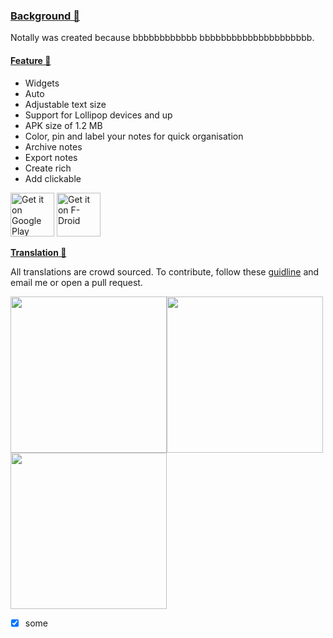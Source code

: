 ### [Background 🔗](frozen_1103t.me)

Notally was created because bbbbbbbbbbbb bbbbbbbbbbbbbbbbbbbbb.

#### [Feature 🔗](frozen_1103t.me)

- Widgets
- Auto
- Adjustable text size
- Support for Lollipop devices and up
- APK size of 1.2 MB 
- Color, pin and label your notes for quick organisation
- Archive notes 
- Export notes
- Create rich
- Add clickable

[<img src="https://play.google.com/intl/en_us/badges/images/generic/en_badge_web_generic.png" alt="Get it on Google Play"  height="70"/>](https://play.google.com/store/apps/details?id=com.omgodse.notally)
[<img src="https://fdroid.gitlab.io/artwork/badge/get-it-on.png" alt="Get it on F-Droid" height="70"/>](https://f-droid.org/packages/com.omgodse.notally/)

**[Translation 🔗](https://fast.com)**

All translations are crowd sourced. To contribute, follow these [guidline](https://fast.com) and email me or open a pull request.

<img src="fastlane/metadata/android/en-US/images/phoneScreenshots/1.png" width="250"/><img src="fastlane/metadata/android/en-US/images/phoneScreenshots/6.png" width="250"/><img src="fastlane/metadata/android/en-US/images/phoneScreenshots/2.png" width="250"/>

- [x] some